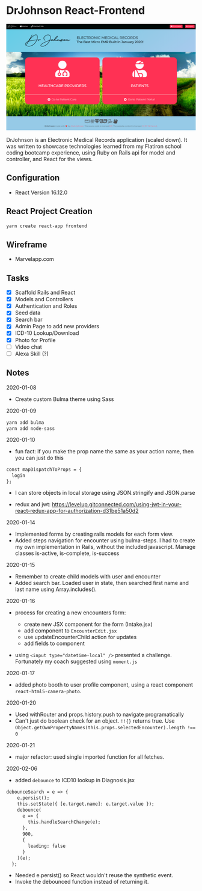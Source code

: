 # DrJohnson React-Frontend

![DrJohnson Micro EMR by Clark Johnson  ](./src/images/DrJohnson-screenshot.png?raw=true "DrJohnson")

DrJohnson is an Electronic Medical Records application (scaled down). It was written to showcase technologies learned from my Flatiron school coding bootcamp experience, using Ruby on Rails api for model and controller, and React for the views.

## Configuration

- React Version 16.12.0

## React Project Creation

```bash
yarn create react-app frontend
```

## Wireframe

- Marvelapp.com

## Tasks

- [x] Scaffold Rails and React
- [x] Models and Controllers
- [x] Authentication and Roles
- [x] Seed data
- [x] Search bar
- [x] Admin Page to add new providers
- [x] ICD-10 Lookup/Download
- [x] Photo for Profile
- [ ] Video chat
- [ ] Alexa Skill (?)

## Notes

2020-01-08

- Create custom Bulma theme using Sass

2020-01-09

```
yarn add bulma
yarn add node-sass
```

2020-01-10

- fun fact: if you make the prop name the same as your action name, then you can just do this

```
const mapDispatchToProps = {
  login
};
```

- I can store objects in local storage using JSON.stringify and JSON.parse

- redux and jwt: https://levelup.gitconnected.com/using-jwt-in-your-react-redux-app-for-authorization-d31be51a50d2

2020-01-14

- Implemented forms by creating rails models for each form view.
- Added steps navigation for encounter using bulma-steps. I had to create my own implementation in Rails, without the included javascript. Manage classes is-active, is-complete, is-success

2020-01-15

- Remember to create child models with user and encounter
- Added search bar. Loaded user in state, then searched first name and last name using Array.includes().

2020-01-16

- process for creating a new encounters form:

  - create new JSX component for the form (Intake.jsx)
  - add component to `EncounterEdit.jsx`
  - use updateEncounterChild action for updates
  - add fields to component

- using `<input type="datetime-local" />` presented a challenge. Fortunately my coach suggested using `moment.js`

2020-01-17

- added photo booth to user profile component, using a react component `react-html5-camera-photo`.

2020-01-20

- Used withRouter and props.history.push to navigate programatically
- Can't just do boolean check for an object. `!!{}` returns true. Use `Object.getOwnPropertyNames(this.props.selectedEncounter).length !== 0`

2020-01-21

- major refactor: used single imported function for all fetches.

2020-02-06

- added `debounce` to ICD10 lookup in Diagnosis.jsx

```
debounceSearch = e => {
    e.persist();
    this.setState({ [e.target.name]: e.target.value });
    debounce(
      e => {
        this.handleSearchChange(e);
      },
      900,
      {
        leading: false
      }
    )(e);
  };
```

- Needed e.persist() so React wouldn't reuse the synthetic event.
- Invoke the debounced function instead of returning it.
